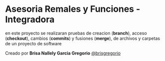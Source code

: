 # Asesoria Remales y Funciones - Integradora
en este proyecto se realizaran pruebas de creacion (**branch**), acceso (**checkout**), cambios (**commits**) y fusiones (**merge**), de archivos y carpetas de un proyecto de software 

Creado por **Brisa Nallely Garcia Gregorio** [@brisgregorio](https://github.com/Brisgregorio)
